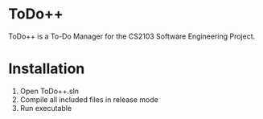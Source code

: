 ToDo++
======

ToDo++ is a To-Do Manager for the CS2103 Software Engineering Project.


Installation
============

1. Open ToDo++.sln
2. Compile all included files in release mode
3. Run executable
